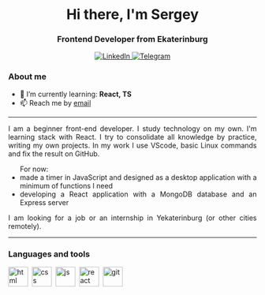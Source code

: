 <div id="header" align="center">
    <h1>Hi there, I'm  Sergey </h1>
    <h3 color="red">Frontend Developer from Ekaterinburg</h3>
</div>

<div id="socials" align="center">
    <a href="https://www.linkedin.com/in/sergdevek">
    <img src="https://img.shields.io/badge/LinkedIn-blue?style=for-the-badge&logo=linkedin&logoColor=white" alt="LinkedIn"/>
  </a>
  <a href="https://t.me/sergdevek">
    <img src="https://img.shields.io/badge/Telegram-blue?style=for-the-badge&logo=telegram&logoColor=white" alt="Telegram"/>
  </a>
</div>

### About me
- 🌱 I’m currently learning: **React, TS**    
- 📫 Reach me by [email](mailto:sergdevek@gmail.com)
  
---
<div align="justify">
<p>I am a beginner front-end developer. I study technology on my own. I'm learning stack with React. I try to consolidate all knowledge by practice, writing my own projects. In my work I use VScode, basic Linux commands and fix the result on GitHub.</p>
<ul>For now:
    <li>made a timer in JavaScript and designed as a desktop application with a minimum of functions I need</li>
    <li>developing a React application with a MongoDB database and an Express server</li>
</ul>
<p>I am looking for a job or an internship in Yekaterinburg (or other cities remotely).</p>
</div>

---

### Languages and tools

<img src="https://cdn.jsdelivr.net/gh/devicons/devicon/icons/html5/html5-original.svg" title="html" width="40" height="40"/>&nbsp;
<img src="https://cdn.jsdelivr.net/gh/devicons/devicon/icons/css3/css3-original.svg" title="css" width="40" height="40"/>&nbsp;
<img src="https://cdn.jsdelivr.net/gh/devicons/devicon/icons/javascript/javascript-original.svg" title="js" width="40" height="40"/>&nbsp;
<img src="https://cdn.jsdelivr.net/gh/devicons/devicon/icons/react/react-original.svg" title="react" width="40" height="40"/>&nbsp;
<img src="https://cdn.jsdelivr.net/gh/devicons/devicon/icons/git/git-plain.svg" title="git" width="40" height="40"/>&nbsp;
